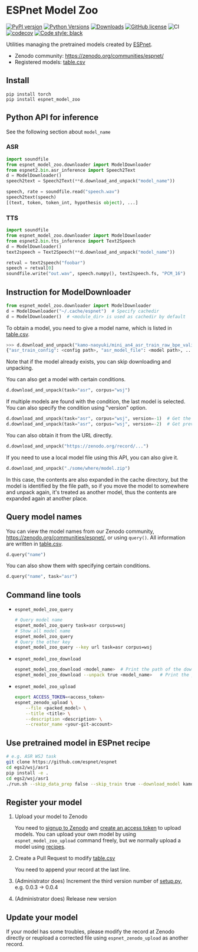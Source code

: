 # ESPnet Model Zoo

[![PyPI version](https://badge.fury.io/py/espnet-model-zoo.svg)](https://badge.fury.io/py/espnet-model-zoo)
[![Python Versions](https://img.shields.io/pypi/pyversions/espnet_model_zoo.svg)](https://pypi.org/project/espnet_model_zoo/)
[![Downloads](https://pepy.tech/badge/espnet_model_zoo)](https://pepy.tech/project/espnet_model_zoo)
[![GitHub license](https://img.shields.io/github/license/espnet/espnet_model_zoo.svg)](https://github.com/espnet/espnet_model_zoo)
![CI](https://github.com/espnet/espnet_model_zoo/workflows/CI/badge.svg)
[![codecov](https://codecov.io/gh/espnet/espnet_model_zoo/branch/master/graph/badge.svg)](https://codecov.io/gh/espnet/espnet_model_zoo)
[![Code style: black](https://img.shields.io/badge/code%20style-black-000000.svg)](https://github.com/psf/black)

Utilities managing the pretrained models created by [ESPnet](https://github.com/espnet/espnet).

- Zenodo community: https://zenodo.org/communities/espnet/
- Registered models: [table.csv](espnet_model_zoo/table.csv)

## Install

```
pip install torch
pip install espnet_model_zoo
```

## Python API for inference
See the following section about `model_name`

### ASR

```python
import soundfile
from espnet_model_zoo.downloader import ModelDownloader
from espnet2.bin.asr_inference import Speech2Text
d = ModelDownloader()
speech2text = Speech2Text(**d.download_and_unpack("model_name"))

speech, rate = soundfile.read("speech.wav")
speech2text(speech)
[(text, token, token_int, hypothesis object), ...]
```

### TTS

```python
import soundfile
from espnet_model_zoo.downloader import ModelDownloader
from espnet2.bin.tts_inference import Text2Speech
d = ModelDownloader()
text2speech = Text2Speech(**d.download_and_unpack("model_name"))

retval = text2speech("foobar")
speech = retval[0]
soundfile.write("out.wav", speech.numpy(), text2speech.fs, "PCM_16")
```

## Instruction for ModelDownloader

```python
from espnet_model_zoo.downloader import ModelDownloader
d = ModelDownloader("~/.cache/espnet")  # Specify cachedir
d = ModelDownloader()  # <module_dir> is used as cachedir by default
```

To obtain a model, you need to give a model name, which is listed in [table.csv](espnet_model_zoo/table.csv). 

```python
>>> d.download_and_unpack("kamo-naoyuki/mini_an4_asr_train_raw_bpe_valid.acc.best")
{"asr_train_config": <config path>, "asr_model_file": <model path>, ...}
```

Note that if the model already exists, you can skip downloading and unpacking.

You can also get a model with certain conditions.

```python
d.download_and_unpack(task="asr", corpus="wsj")
```

If multiple models are found with the condition, the last model is selected.
You can also specify the condition using "version" option.

```python
d.download_and_unpack(task="asr", corpus="wsj", version=-1)  # Get the last model
d.download_and_unpack(task="asr", corpus="wsj", version=-2)  # Get previous model
```

You can also obtain it from the URL directly.

```python
d.download_and_unpack("https://zenodo.org/record/...")
```

If you need to use a local model file using this API, you can also give it. 

```python
d.download_and_unpack("./some/where/model.zip")
```

In this case, the contents are also expanded in the cache directory,
but the model is identified by the file path, 
so if you move the model to somewhere and unpack again, 
it's treated as another model, 
thus the contents are expanded again at another place.

## Query model names

You can view the model names from our Zenodo community, https://zenodo.org/communities/espnet/, 
or using `query()`.  All information are written in [table.csv](espnet_model_zoo/table.csv). 

```python
d.query("name")
```

You can also show them with specifying certain conditions.

```python
d.query("name", task="asr")
```

## Command line tools

- `espnet_model_zoo_query`

    ```sh
    # Query model name
    espnet_model_zoo_query task=asr corpus=wsj 
    # Show all model name
    espnet_model_zoo_query
    # Query the other key
    espnet_model_zoo_query --key url task=asr corpus=wsj 
    ```
- `espnet_model_zoo_download`

    ```sh
    espnet_model_zoo_download <model_name>  # Print the path of the downloaded file
    espnet_model_zoo_download --unpack true <model_name>   # Print the path of unpacked files
    ```
- `espnet_model_zoo_upload`

    ```sh
    export ACCESS_TOKEN=<access_token>
    espnet_zenodo_upload \
        --file <packed_model> \
        --title <title> \
        --description <description> \
        --creator_name <your-git-account>
    ```

## Use pretrained model in ESPnet recipe

```sh
# e.g. ASR WSJ task
git clone https://github.com/espnet/espnet
cd egs2/wsj/asr1
pip install -e .
cd egs2/wsj/asr1
./run.sh --skip_data_prep false --skip_train true --download_model kamo-naoyuki/wsj
```

## Register your model

1. Upload your model to Zenodo

    You need to [signup to Zenodo](https://zenodo.org/) and [create an access token](https://zenodo.org/account/settings/applications/tokens/new/) to upload models.
    You can upload your own model by using `espnet_model_zoo_upload` command freely, 
    but we normally upload a model using [recipes](https://github.com/espnet/espnet/blob/master/egs2/TEMPLATE).

1. Create a Pull Request to modify [table.csv](espnet_model_zoo/table.csv)

    You need to append your record at the last line.
1. (Administrator does) Increment the third version number of [setup.py](setup.py), e.g. 0.0.3 -> 0.0.4
1. (Administrator does) Release new version


## Update your model

If your model has some troubles, please modify the record at Zenodo directly or reupload a corrected file using `espnet_zenodo_upload` as another record.
